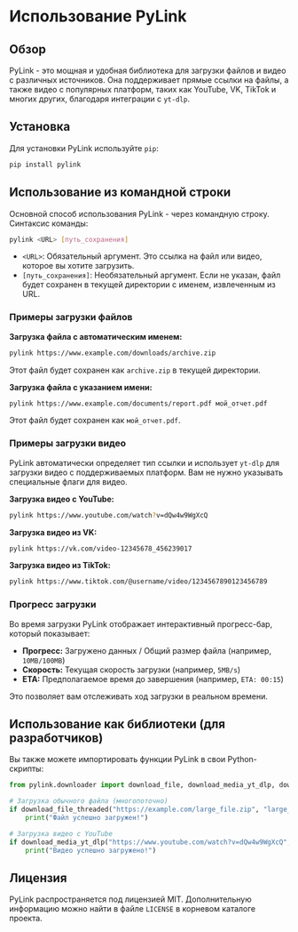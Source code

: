 # Использование PyLink

## Обзор

PyLink - это мощная и удобная библиотека для загрузки файлов и видео с различных источников. Она поддерживает прямые ссылки на файлы, а также видео с популярных платформ, таких как YouTube, VK, TikTok и многих других, благодаря интеграции с `yt-dlp`.

## Установка

Для установки PyLink используйте `pip`:

```bash
pip install pylink
```

## Использование из командной строки

Основной способ использования PyLink - через командную строку. Синтаксис команды:

```bash
pylink <URL> [путь_сохранения]
```

-   `<URL>`: Обязательный аргумент. Это ссылка на файл или видео, которое вы хотите загрузить.
-   `[путь_сохранения]`: Необязательный аргумент. Если не указан, файл будет сохранен в текущей директории с именем, извлеченным из URL.

### Примеры загрузки файлов

**Загрузка файла с автоматическим именем:**

```bash
pylink https://www.example.com/downloads/archive.zip
```

Этот файл будет сохранен как `archive.zip` в текущей директории.

**Загрузка файла с указанием имени:**

```bash
pylink https://www.example.com/documents/report.pdf мой_отчет.pdf
```

Этот файл будет сохранен как `мой_отчет.pdf`.

### Примеры загрузки видео

PyLink автоматически определяет тип ссылки и использует `yt-dlp` для загрузки видео с поддерживаемых платформ. Вам не нужно указывать специальные флаги для видео.

**Загрузка видео с YouTube:**

```bash
pylink https://www.youtube.com/watch?v=dQw4w9WgXcQ
```

**Загрузка видео из VK:**

```bash
pylink https://vk.com/video-12345678_456239017
```

**Загрузка видео из TikTok:**

```bash
pylink https://www.tiktok.com/@username/video/1234567890123456789
```

### Прогресс загрузки

Во время загрузки PyLink отображает интерактивный прогресс-бар, который показывает:

-   **Прогресс:** Загружено данных / Общий размер файла (например, `10MB/100MB`)
-   **Скорость:** Текущая скорость загрузки (например, `5MB/s`)
-   **ETA:** Предполагаемое время до завершения (например, `ETA: 00:15`)

Это позволяет вам отслеживать ход загрузки в реальном времени.

## Использование как библиотеки (для разработчиков)

Вы также можете импортировать функции PyLink в свои Python-скрипты:

```python
from pylink.downloader import download_file, download_media_yt_dlp, download_file_threaded

# Загрузка обычного файла (многопоточно)
if download_file_threaded("https://example.com/large_file.zip", "large_file.zip"):
    print("Файл успешно загружен!")

# Загрузка видео с YouTube
if download_media_yt_dlp("https://www.youtube.com/watch?v=dQw4w9WgXcQ", "rick_roll.mp4"):
    print("Видео успешно загружено!")
```

## Лицензия

PyLink распространяется под лицензией MIT. Дополнительную информацию можно найти в файле `LICENSE` в корневом каталоге проекта.


